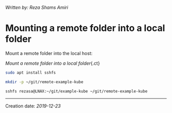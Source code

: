 _Written by: Reza Shams Amiri_
# Mounting a remote folder into a local folder

Mount a remote folder into the local host:

_Mount a remote folder into a local folder_{.ct}
``` sh
sudo apt install sshfs

mkdir -p ~/git/remote-example-kube

sshfs rezasa@LNAX:~/git/example-kube ~/git/remote-example-kube
```

* * *
Creation date: _2019-12-23_
